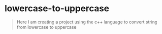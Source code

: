 # lowercase-to-uppercase
>  Here I am creating a project using the c++ language to convert string from lowercase to uppercase
